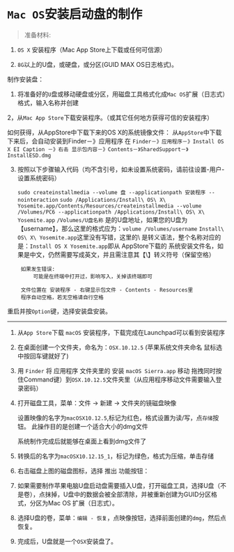 `Mac OS`安装启动盘的制作
=====================

> 准备材料:

1. `OS X` 安装程序（Mac App Store上下载或任何可信源）

2. `8G`以上的U盘，或硬盘，或分区(GUID MAX OS日志格式)。

制作安装盘：

1. 将准备好的`U`盘或移动硬盘或分区，用磁盘工具格式化成`Mac OS`扩展（日志式）格式，输入名称并创建

2，从`Mac App Store`下载安装程序。（或其它任何地方获得可信的安装程序）

如何获得，从AppStore中下载下来的OS X的系统镜像文件：
    从`AppStore`中下载下来后，会自动安装到Finder－》应用程序
    在 `Finder－》应用程序－》Install OS X EI Caption －》右击 显示包内容－》Contents－》SharedSupport－》InstallESD.dmg`

3. 按照以下步骤输入代码（均不含引号，如未设置系统密码，请前往设置-用户-设置系统密码）

    `sudo createinstallmedia --volume 盘 --applicationpath 安装程序 --nointeraction`
    `sudo /Applications/Install\ OS\ X\ Yosemite.app/Contents/Resources/createinstallmedia --volume /Volumes/PC6 --applicationpath /Applications/Install\ OS\ X\ Yosemite.app`
        `/Volumes/U盘名称` 是的U盘地址，如果您的U盘为【username】，那么这里的格式应为：`volume /Volumes/username`
        `Install\ OS\ X\ Yosemite.app`这里没有写错，这里的\ 是转义语法，整个名称对应的是：`Install OS X Yosemite.app`即从 AppStore下载的 系统安装文件名，如果是中文，仍然需要写成英文，并且需注意其【\】转义符号（保留空格）

        如果发生错误:
            可能是在终端中打开过，影响写入，关掉该终端即可

        文件位置在 安装程序 - 右键显示包文件 - Contents - Resources里
        程序自动空格，若无空格请自行空格

重启并按`Option`键，选择安装盘安装。

-------------------

1. 从`App Store`下载 `macOS` 安装程序，下载完成在Launchpad可以看到安装程序
2. 在桌面创建一个文件夹，命名为：`OSX.10.12.5` 
    (苹果系统文件夹命名 鼠标选中按回车键就好了)
3. 用 `Finder` 将 应用程序 文件夹里的 安装 `macOS Sierra.app` 移动
    拖拽同时按住Command键）到`OSX.10.12.5`文件夹里（从应用程序移动文件需要输入登录密码）
4. 打开磁盘工具，菜单：文件 -> 新建 -> 文件夹的镜磁盘映像

    设置映像的名字为`macOSX10.12.5`,标记为红色，格式设置为读/写，点`存储`按钮。
    此操作目的是创建一个适合大小的dmg文件

    系统制作完成后就能够在桌面上看到dmg文件了

5. 转换后的名字为`macOSX10.12.15_1`，标记为绿色，格式为压缩，单击存储

6. 右击磁盘上图的磁盘图标，选择 推出 功能按钮：
7. 如果需要制作苹果电脑U盘启动盘需要插入U盘，打开磁盘工具，选择U盘（不是卷），点抹掉，U盘中的数据会被全部清除，并被重新创建为GUID分区格式，分区为Mac OS 扩展（日志式）。
8. 选择U盘的卷，菜单：`编辑 - 恢复`，点映像按钮，选择前面创建的`dmg`，然后点恢复。
9. 完成后，U盘就是一个`OSX`安装盘了。
